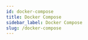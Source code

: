 ```yaml
---
id: docker-compose
title: Docker Compose
sidebar_label: Docker Compose
slug: /docker-compose
---
```

